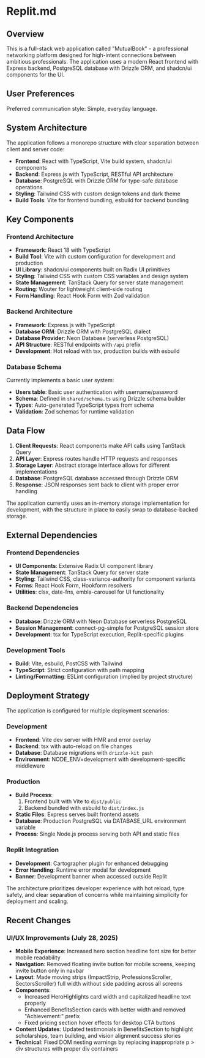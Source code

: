 # Replit.md

## Overview

This is a full-stack web application called "MutualBook" - a professional networking platform designed for high-intent connections between ambitious professionals. The application uses a modern React frontend with Express backend, PostgreSQL database with Drizzle ORM, and shadcn/ui components for the UI.

## User Preferences

Preferred communication style: Simple, everyday language.

## System Architecture

The application follows a monorepo structure with clear separation between client and server code:

- **Frontend**: React with TypeScript, Vite build system, shadcn/ui components
- **Backend**: Express.js with TypeScript, RESTful API architecture
- **Database**: PostgreSQL with Drizzle ORM for type-safe database operations
- **Styling**: Tailwind CSS with custom design tokens and dark theme
- **Build Tools**: Vite for frontend bundling, esbuild for backend bundling

## Key Components

### Frontend Architecture
- **Framework**: React 18 with TypeScript
- **Build Tool**: Vite with custom configuration for development and production
- **UI Library**: shadcn/ui components built on Radix UI primitives
- **Styling**: Tailwind CSS with custom CSS variables and design system
- **State Management**: TanStack Query for server state management
- **Routing**: Wouter for lightweight client-side routing
- **Form Handling**: React Hook Form with Zod validation

### Backend Architecture
- **Framework**: Express.js with TypeScript
- **Database ORM**: Drizzle ORM with PostgreSQL dialect
- **Database Provider**: Neon Database (serverless PostgreSQL)
- **API Structure**: RESTful endpoints with `/api` prefix
- **Development**: Hot reload with tsx, production builds with esbuild

### Database Schema
Currently implements a basic user system:
- **Users table**: Basic user authentication with username/password
- **Schema**: Defined in `shared/schema.ts` using Drizzle schema builder
- **Types**: Auto-generated TypeScript types from schema
- **Validation**: Zod schemas for runtime validation

## Data Flow

1. **Client Requests**: React components make API calls using TanStack Query
2. **API Layer**: Express routes handle HTTP requests and responses
3. **Storage Layer**: Abstract storage interface allows for different implementations
4. **Database**: PostgreSQL database accessed through Drizzle ORM
5. **Response**: JSON responses sent back to client with proper error handling

The application currently uses an in-memory storage implementation for development, with the structure in place to easily swap to database-backed storage.

## External Dependencies

### Frontend Dependencies
- **UI Components**: Extensive Radix UI component library
- **State Management**: TanStack Query for server state
- **Styling**: Tailwind CSS, class-variance-authority for component variants
- **Forms**: React Hook Form, Hookform resolvers
- **Utilities**: clsx, date-fns, embla-carousel for UI functionality

### Backend Dependencies
- **Database**: Drizzle ORM with Neon Database serverless PostgreSQL
- **Session Management**: connect-pg-simple for PostgreSQL session store
- **Development**: tsx for TypeScript execution, Replit-specific plugins

### Development Tools
- **Build**: Vite, esbuild, PostCSS with Tailwind
- **TypeScript**: Strict configuration with path mapping
- **Linting/Formatting**: ESLint configuration (implied by project structure)

## Deployment Strategy

The application is configured for multiple deployment scenarios:

### Development
- **Frontend**: Vite dev server with HMR and error overlay
- **Backend**: tsx with auto-reload on file changes
- **Database**: Database migrations with `drizzle-kit push`
- **Environment**: NODE_ENV=development with development-specific middleware

### Production
- **Build Process**: 
  1. Frontend built with Vite to `dist/public`
  2. Backend bundled with esbuild to `dist/index.js`
- **Static Files**: Express serves built frontend assets
- **Database**: Production PostgreSQL via DATABASE_URL environment variable
- **Process**: Single Node.js process serving both API and static files

### Replit Integration
- **Development**: Cartographer plugin for enhanced debugging
- **Error Handling**: Runtime error modal for development
- **Banner**: Development banner when accessed outside Replit

The architecture prioritizes developer experience with hot reload, type safety, and clear separation of concerns while maintaining simplicity for deployment and scaling.

## Recent Changes

### UI/UX Improvements (July 28, 2025)
- **Mobile Experience**: Increased hero section headline font size for better mobile readability
- **Navigation**: Removed floating invite button for mobile screens, keeping invite button only in navbar
- **Layout**: Made moving strips (ImpactStrip, ProfessionsScroller, SectorsScroller) full width without side padding across all screens
- **Components**: 
  - Increased HeroHighlights card width and capitalized headline text properly
  - Enhanced BenefitsSection cards with better width and removed "Achievement:" prefix
  - Fixed pricing section hover effects for desktop CTA buttons
- **Content Updates**: Updated testimonials in BenefitsSection to highlight scholarships, team building, and vision alignment success stories
- **Technical**: Fixed DOM nesting warnings by replacing inappropriate p > div structures with proper div containers